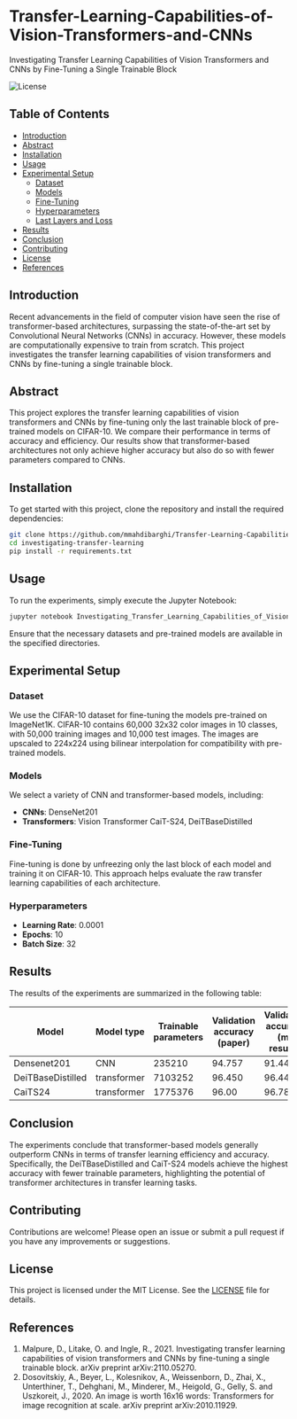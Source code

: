 # Transfer-Learning-Capabilities-of-Vision-Transformers-and-CNNs
Investigating Transfer Learning Capabilities of Vision Transformers and CNNs by Fine-Tuning a Single Trainable Block

![License](https://img.shields.io/github/license/mmahdibarghi/Transfer-Learning-Capabilities-of-Vision-Transformers-and-CNNs)

## Table of Contents

- [Introduction](#introduction)
- [Abstract](#abstract)
- [Installation](#installation)
- [Usage](#usage)
- [Experimental Setup](#experimental-setup)
  - [Dataset](#dataset)
  - [Models](#models)
  - [Fine-Tuning](#fine-tuning)
  - [Hyperparameters](#hyperparameters)
  - [Last Layers and Loss](#last-layers-and-loss)
- [Results](#results)
- [Conclusion](#conclusion)
- [Contributing](#contributing)
- [License](#license)
- [References](#references)

## Introduction

Recent advancements in the field of computer vision have seen the rise of transformer-based architectures, surpassing the state-of-the-art set by Convolutional Neural Networks (CNNs) in accuracy. However, these models are computationally expensive to train from scratch. This project investigates the transfer learning capabilities of vision transformers and CNNs by fine-tuning a single trainable block.

## Abstract

This project explores the transfer learning capabilities of vision transformers and CNNs by fine-tuning only the last trainable block of pre-trained models on CIFAR-10. We compare their performance in terms of accuracy and efficiency. Our results show that transformer-based architectures not only achieve higher accuracy but also do so with fewer parameters compared to CNNs.

## Installation

To get started with this project, clone the repository and install the required dependencies:

```bash
git clone https://github.com/mmahdibarghi/Transfer-Learning-Capabilities-of-Vision-Transformers-and-CNNs.git
cd investigating-transfer-learning
pip install -r requirements.txt
```

## Usage

To run the experiments, simply execute the Jupyter Notebook:

```bash
jupyter notebook Investigating_Transfer_Learning_Capabilities_of_Vision_Transformers_and_CNNs_by_Fine_Tuning_a_Single_Trainable_Block.ipynb
```

Ensure that the necessary datasets and pre-trained models are available in the specified directories.

## Experimental Setup

### Dataset

We use the CIFAR-10 dataset for fine-tuning the models pre-trained on ImageNet1K. CIFAR-10 contains 60,000 32x32 color images in 10 classes, with 50,000 training images and 10,000 test images. The images are upscaled to 224x224 using bilinear interpolation for compatibility with pre-trained models.

### Models

We select a variety of CNN and transformer-based models, including:

- **CNNs**: DenseNet201
- **Transformers**: Vision Transformer  CaiT-S24, DeiTBaseDistilled

### Fine-Tuning

Fine-tuning is done by unfreezing only the last block of each model and training it on CIFAR-10. This approach helps evaluate the raw transfer learning capabilities of each architecture.

### Hyperparameters

- **Learning Rate**: 0.0001
- **Epochs**: 10
- **Batch Size**: 32 



## Results

The results of the experiments are summarized in the following table:

| Model             | Model type  | Trainable parameters | Validation accuracy (paper) | Validation accuracy (my results) | Train accuracy | Training time per epoch | Validation time per epoch |
|-------------------|-------------|----------------------|-----------------------------|---------------------------------|----------------|-------------------------|---------------------------|
| Densenet201       | CNN         | 235210               | 94.757                      | 91.44                          | 97.72          | 299.59s                 | 53.12s                    |
| DeiTBaseDistilled | transformer | 7103252              | 96.450                      | 96.44                          | 99.87          | 626.44s                 | 108.66s                   |
| CaiTS24           | transformer | 1775376              | 96.00                       | 96.78                          | 99.89          | 590.62s                 | 109.12s                   |


## Conclusion

The experiments conclude that transformer-based models generally outperform CNNs in terms of transfer learning efficiency and accuracy. Specifically, the DeiTBaseDistilled and CaiT-S24 models achieve the highest accuracy with fewer trainable parameters, highlighting the potential of transformer architectures in transfer learning tasks.

## Contributing

Contributions are welcome! Please open an issue or submit a pull request if you have any improvements or suggestions.

## License

This project is licensed under the MIT License. See the [LICENSE](LICENSE) file for details.

## References

1. Malpure, D., Litake, O. and Ingle, R., 2021. Investigating transfer learning capabilities of vision transformers and CNNs by fine-tuning a single trainable block. arXiv preprint arXiv:2110.05270.
2. Dosovitskiy, A., Beyer, L., Kolesnikov, A., Weissenborn, D., Zhai, X., Unterthiner, T., Dehghani, M., Minderer, M., Heigold, G., Gelly, S. and Uszkoreit, J., 2020. An image is worth 16x16 words: Transformers for image recognition at scale. arXiv preprint arXiv:2010.11929.
